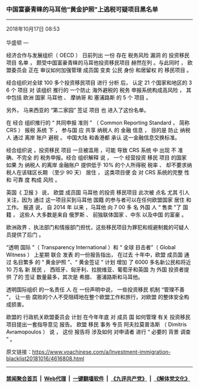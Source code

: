 ### 中国富豪青睐的马耳他“黄金护照”上逃税可疑项目黑名单
------------------------

<div class="published">
 <span class="date" title="中国时间">
  <time datetime="2018-10-17T08:53:00+08:00">
   2018年10月17日 08:53
  </time>
 </span>
</div>
<br/>
<div class="wsw">
 <span class="dateline">
  华盛顿 —
 </span>
 <div class="OutlineElement Ltr SCXW66037188" style="direction: ltr;">
  <p class="Paragraph SCXW66037188" paraeid="{bad4ae77-9e3e-4584-96bb-5dc7cc73983b}{193}" paraid="1021339745" style="font-weight: normal; font-style: normal; vertical-align: baseline; background-color: transparent; color: windowtext; text-align: left; margin-left: 0px; margin-right: 0px; padding-left: 0px; padding-right: 0px; text-indent: 0px;">
   <span class="NormalTextRun SCXW66037188" style="background-color: inherit;">
    经济合作与发展组织（
   </span>
   <span class="NormalTextRun SCXW66037188" style="background-color: inherit;">
    OECD
   </span>
   <span class="NormalTextRun SCXW66037188" style="background-color: inherit;">
    ）
   </span>
   <span class="NormalTextRun SCXW66037188" style="background-color: inherit;">
    日前列出
   </span>
   <span class="NormalTextRun SCXW66037188" style="background-color: inherit;">
    一份
   </span>
   <span class="NormalTextRun SCXW66037188" style="background-color: inherit;">
    存在
   </span>
   <span class="NormalTextRun SCXW66037188" style="background-color: inherit;">
    税务风险
   </span>
   <span class="NormalTextRun SCXW66037188" style="background-color: inherit;">
    漏洞
   </span>
   <span class="NormalTextRun SCXW66037188" style="background-color: inherit;">
    的
   </span>
   <span class="NormalTextRun SCXW66037188" style="background-color: inherit;">
    投资移民项目
   </span>
   <span class="NormalTextRun SCXW66037188" style="background-color: inherit;">
    名单
   </span>
   <span class="NormalTextRun SCXW66037188" style="background-color: inherit;">
    ，
   </span>
   <span class="NormalTextRun SCXW66037188" style="background-color: inherit;">
    颇受中国富豪青睐的马耳他投资移民项目
   </span>
   <span class="NormalTextRun SCXW66037188" style="background-color: inherit;">
    赫然在列
   </span>
   <span class="NormalTextRun SCXW66037188" style="background-color: inherit;">
    。与此同时
   </span>
   <span class="NormalTextRun SCXW66037188" style="background-color: inherit;">
    ，
   </span>
   <span class="NormalTextRun SCXW66037188" style="background-color: inherit;">
    欧盟委员会
   </span>
   <span class="NormalTextRun SCXW66037188" style="background-color: inherit;">
    正在
   </span>
   <span class="NormalTextRun SCXW66037188" style="background-color: inherit;">
    审议如何加强管理
   </span>
   <span class="NormalTextRun SCXW66037188" style="background-color: inherit;">
    成员国
   </span>
   <span class="NormalTextRun SCXW66037188" style="background-color: inherit;">
    变卖
   </span>
   <span class="NormalTextRun SCXW66037188" style="background-color: inherit;">
    公民
   </span>
   <span class="NormalTextRun SCXW66037188" style="background-color: inherit;">
    身份
   </span>
   <span class="NormalTextRun SCXW66037188" style="background-color: inherit;">
    和居留权
   </span>
   <span class="NormalTextRun SCXW66037188" style="background-color: inherit;">
    的
   </span>
   <span class="NormalTextRun SCXW66037188" style="background-color: inherit;">
    移民项目
   </span>
   <span class="NormalTextRun SCXW66037188" style="background-color: inherit;">
    。
   </span>
  </p>
 </div>
 <div class="OutlineElement Ltr SCXW66037188" style="direction: ltr;">
  <p class="Paragraph SCXW66037188" paraeid="{d15f5840-b51e-464e-89d3-f63735837f33}{131}" paraid="167260357" style="font-weight: normal; font-style: normal; vertical-align: baseline; background-color: transparent; color: windowtext; text-align: left; margin-left: 0px; margin-right: 0px; padding-left: 0px; padding-right: 0px; text-indent: 0px;">
   <span class="NormalTextRun SCXW66037188" style="background-color: inherit;">
    经合组织对全球
   </span>
   <span class="NormalTextRun SCXW66037188" style="background-color: inherit;">
    100
   </span>
   <span class="NormalTextRun SCXW66037188" style="background-color: inherit;">
    多个投资移民项目
   </span>
   <span class="NormalTextRun SCXW66037188" style="background-color: inherit;">
    进行
   </span>
   <span class="NormalTextRun SCXW66037188" style="background-color: inherit;">
    分析
   </span>
   <span class="NormalTextRun SCXW66037188" style="background-color: inherit;">
    后，
   </span>
   <span class="NormalTextRun SCXW66037188" style="background-color: inherit;">
    认定
   </span>
   <span class="NormalTextRun SCXW66037188" style="background-color: inherit;">
    21
   </span>
   <span class="NormalTextRun SCXW66037188" style="background-color: inherit;">
    个国家和地区的
   </span>
   <span class="NormalTextRun SCXW66037188" style="background-color: inherit;">
    3
   </span>
   <span class="NormalTextRun SCXW66037188" style="background-color: inherit;">
    6
   </span>
   <span class="NormalTextRun SCXW66037188" style="background-color: inherit;">
    个
   </span>
   <span class="NormalTextRun SCXW66037188" style="background-color: inherit;">
    项目
   </span>
   <span class="NormalTextRun SCXW66037188" style="background-color: inherit;">
    对
   </span>
   <span class="NormalTextRun SCXW66037188" style="background-color: inherit;">
    该组织
   </span>
   <span class="NormalTextRun SCXW66037188" style="background-color: inherit;">
    推行的
   </span>
   <span class="NormalTextRun SCXW66037188" style="background-color: inherit;">
    一个防止
   </span>
   <span class="NormalTextRun SCXW66037188" style="background-color: inherit;">
    海外避税的
   </span>
   <span class="NormalTextRun SCXW66037188" style="background-color: inherit;">
    税务
   </span>
   <span class="NormalTextRun SCXW66037188" style="background-color: inherit;">
    申报系统构成高风险
   </span>
   <span class="NormalTextRun SCXW66037188" style="background-color: inherit;">
    ，
   </span>
   <span class="NormalTextRun SCXW66037188" style="background-color: inherit;">
    其中包括
   </span>
   <span class="NormalTextRun SCXW66037188" style="background-color: inherit;">
    欧洲
   </span>
   <span class="NormalTextRun SCXW66037188" style="background-color: inherit;">
    国家
   </span>
   <span class="NormalTextRun SCXW66037188" style="background-color: inherit;">
    马耳他
   </span>
   <span class="NormalTextRun SCXW66037188" style="background-color: inherit;">
    、
   </span>
   <span class="NormalTextRun SCXW66037188" style="background-color: inherit;">
    摩纳哥
   </span>
   <span class="NormalTextRun SCXW66037188" style="background-color: inherit;">
    和
   </span>
   <span class="NormalTextRun SCXW66037188" style="background-color: inherit;">
    塞浦路斯
   </span>
   <span class="NormalTextRun SCXW66037188" style="background-color: inherit;">
    的
   </span>
   <span class="NormalTextRun SCXW66037188" style="background-color: inherit;">
    5
   </span>
   <span class="NormalTextRun SCXW66037188" style="background-color: inherit;">
    个
   </span>
   <span class="NormalTextRun SCXW66037188" style="background-color: inherit;">
    项目
   </span>
   <span class="NormalTextRun SCXW66037188" style="background-color: inherit;">
    。
   </span>
  </p>
 </div>
 <div class="OutlineElement Ltr SCXW66037188" style="direction: ltr;">
  <p class="Paragraph SCXW66037188" paraeid="{d15f5840-b51e-464e-89d3-f63735837f33}{203}" paraid="422030010" style="font-weight: normal; font-style: normal; vertical-align: baseline; background-color: transparent; color: windowtext; text-align: left; margin-left: 0px; margin-right: 0px; padding-left: 0px; padding-right: 0px; text-indent: 0px;">
   <span class="NormalTextRun SCXW66037188" style="background-color: inherit;">
    另外，
   </span>
   <span class="NormalTextRun SCXW66037188" style="background-color: inherit;">
    马来西亚的
   </span>
   <span class="NormalTextRun SCXW66037188" style="background-color: inherit;">
    “第二家园”
   </span>
   <span class="NormalTextRun SCXW66037188" style="background-color: inherit;">
    签证
   </span>
   <span class="NormalTextRun SCXW66037188" style="background-color: inherit;">
    项目
   </span>
   <span class="NormalTextRun SCXW66037188" style="background-color: inherit;">
    也
   </span>
   <span class="NormalTextRun SCXW66037188" style="background-color: inherit;">
    进入了这份名单。
   </span>
  </p>
 </div>
 <div class="OutlineElement Ltr SCXW66037188" style="direction: ltr;">
  <p class="Paragraph SCXW66037188" paraeid="{d15f5840-b51e-464e-89d3-f63735837f33}{221}" paraid="803043056" style="font-weight: normal; font-style: normal; vertical-align: baseline; background-color: transparent; color: windowtext; text-align: left; margin-left: 0px; margin-right: 0px; padding-left: 0px; padding-right: 0px; text-indent: 0px;">
   <span class="NormalTextRun SCXW66037188" style="background-color: inherit;">
    在
   </span>
   <span class="NormalTextRun SCXW66037188" style="background-color: inherit;">
    经合
   </span>
   <span class="NormalTextRun SCXW66037188" style="background-color: inherit;">
    组织推行的
   </span>
   <span class="NormalTextRun SCXW66037188" style="background-color: inherit;">
    “
   </span>
   <span class="NormalTextRun SCXW66037188" style="background-color: inherit;">
    共同申报
   </span>
   <span class="NormalTextRun SCXW66037188" style="background-color: inherit;">
    准则
   </span>
   <span class="ContextualSpellingAndGrammarError SCXW66037188" style="background-color: inherit;">
    ”
   </span>
   <span class="ContextualSpellingAndGrammarError SCXW66037188" style="background-color: inherit;">
    （
   </span>
   <span class="NormalTextRun SCXW66037188" style="background-color: inherit;">
    Common Reporting Standard
   </span>
   <span class="NormalTextRun SCXW66037188" style="background-color: inherit;">
    ，
   </span>
   <span class="NormalTextRun SCXW66037188" style="background-color: inherit;">
    简称
   </span>
   <span class="NormalTextRun SCXW66037188" style="background-color: inherit;">
    CRS
   </span>
   <span class="NormalTextRun SCXW66037188" style="background-color: inherit;">
    ）
   </span>
   <span class="NormalTextRun SCXW66037188" style="background-color: inherit;">
    报税
   </span>
   <span class="NormalTextRun SCXW66037188" style="background-color: inherit;">
    系统
   </span>
   <span class="NormalTextRun SCXW66037188" style="background-color: inherit;">
    下
   </span>
   <span class="NormalTextRun SCXW66037188" style="background-color: inherit;">
    ，
   </span>
   <span class="NormalTextRun SCXW66037188" style="background-color: inherit;">
    参与国
   </span>
   <span class="NormalTextRun SCXW66037188" style="background-color: inherit;">
    应
   </span>
   <span class="NormalTextRun SCXW66037188" style="background-color: inherit;">
    共享
   </span>
   <span class="NormalTextRun SCXW66037188" style="background-color: inherit;">
    纳税人
   </span>
   <span class="NormalTextRun SCXW66037188" style="background-color: inherit;">
    的
   </span>
   <span class="NormalTextRun SCXW66037188" style="background-color: inherit;">
    金融
   </span>
   <span class="NormalTextRun SCXW66037188" style="background-color: inherit;">
    信息
   </span>
   <span class="NormalTextRun SCXW66037188" style="background-color: inherit;">
    ，
   </span>
   <span class="NormalTextRun SCXW66037188" style="background-color: inherit;">
    目的是
   </span>
   <span class="NormalTextRun SCXW66037188" style="background-color: inherit;">
    防止
   </span>
   <span class="NormalTextRun SCXW66037188" style="background-color: inherit;">
    纳税人
   </span>
   <span class="NormalTextRun SCXW66037188" style="background-color: inherit;">
    通过
   </span>
   <span class="NormalTextRun SCXW66037188" style="background-color: inherit;">
    离岸
   </span>
   <span class="NormalTextRun SCXW66037188" style="background-color: inherit;">
    账户
   </span>
   <span class="NormalTextRun SCXW66037188" style="background-color: inherit;">
    避税
   </span>
   <span class="NormalTextRun SCXW66037188" style="background-color: inherit;">
    。
   </span>
   <span class="NormalTextRun SCXW66037188" style="background-color: inherit;">
    中国大陆
   </span>
   <span class="NormalTextRun SCXW66037188" style="background-color: inherit;">
    和香港都
   </span>
   <span class="NormalTextRun SCXW66037188" style="background-color: inherit;">
    承认
   </span>
   <span class="NormalTextRun SCXW66037188" style="background-color: inherit;">
    这一金融信息交换标准。
   </span>
  </p>
 </div>
 <div class="OutlineElement Ltr SCXW66037188" style="direction: ltr;">
  <p class="Paragraph SCXW66037188" paraeid="{8c2dd08d-b9fa-4ba9-97f7-07b8386e5424}{44}" paraid="1508807363" style="font-weight: normal; font-style: normal; vertical-align: baseline; background-color: transparent; color: windowtext; text-align: left; margin-left: 0px; margin-right: 0px; padding-left: 0px; padding-right: 0px; text-indent: 0px;">
   <span class="NormalTextRun SCXW66037188" style="background-color: inherit;">
    经合组织说
   </span>
   <span class="NormalTextRun SCXW66037188" style="background-color: inherit;">
    ，投资移民
   </span>
   <span class="NormalTextRun SCXW66037188" style="background-color: inherit;">
    项目
   </span>
   <span class="NormalTextRun SCXW66037188" style="background-color: inherit;">
    一旦被滥用
   </span>
   <span class="NormalTextRun SCXW66037188" style="background-color: inherit;">
    ，可能
   </span>
   <span class="NormalTextRun SCXW66037188" style="background-color: inherit;">
    导致
   </span>
   <span class="NormalTextRun SCXW66037188" style="background-color: inherit;">
    CRS
   </span>
   <span class="NormalTextRun SCXW66037188" style="background-color: inherit;">
    系统
   </span>
   <span class="NormalTextRun SCXW66037188" style="background-color: inherit;">
    中
   </span>
   <span class="NormalTextRun SCXW66037188" style="background-color: inherit;">
    出现
   </span>
   <span class="NormalTextRun SCXW66037188" style="background-color: inherit;">
    不
   </span>
   <span class="NormalTextRun SCXW66037188" style="background-color: inherit;">
    准确、不完全
   </span>
   <span class="NormalTextRun SCXW66037188" style="background-color: inherit;">
    的
   </span>
   <span class="NormalTextRun SCXW66037188" style="background-color: inherit;">
    税务申报。经合
   </span>
   <span class="NormalTextRun SCXW66037188" style="background-color: inherit;">
    组织解释
   </span>
   <span class="NormalTextRun SCXW66037188" style="background-color: inherit;">
    说
   </span>
   <span class="NormalTextRun SCXW66037188" style="background-color: inherit;">
    ，
   </span>
   <span class="NormalTextRun SCXW66037188" style="background-color: inherit;">
    一个
   </span>
   <span class="NormalTextRun SCXW66037188" style="background-color: inherit;">
    经营投资
   </span>
   <span class="NormalTextRun SCXW66037188" style="background-color: inherit;">
    移民
   </span>
   <span class="NormalTextRun SCXW66037188" style="background-color: inherit;">
    项目
   </span>
   <span class="NormalTextRun SCXW66037188" style="background-color: inherit;">
    的国家
   </span>
   <span class="NormalTextRun SCXW66037188" style="background-color: inherit;">
    如果
   </span>
   <span class="NormalTextRun SCXW66037188" style="background-color: inherit;">
    为
   </span>
   <span class="NormalTextRun SCXW66037188" style="background-color: inherit;">
    纳税人
   </span>
   <span class="NormalTextRun SCXW66037188" style="background-color: inherit;">
    的离岸
   </span>
   <span class="NormalTextRun SCXW66037188" style="background-color: inherit;">
    金融账户
   </span>
   <span class="NormalTextRun SCXW66037188" style="background-color: inherit;">
    提供低于
   </span>
   <span class="NormalTextRun SCXW66037188" style="background-color: inherit;">
    10%
   </span>
   <span class="NormalTextRun SCXW66037188" style="background-color: inherit;">
    的个人所得税
   </span>
   <span class="NormalTextRun SCXW66037188" style="background-color: inherit;">
    税率
   </span>
   <span class="NormalTextRun SCXW66037188" style="background-color: inherit;">
    、
   </span>
   <span class="NormalTextRun SCXW66037188" style="background-color: inherit;">
    却不要求纳税人在该辖区长期
   </span>
   <span class="NormalTextRun SCXW66037188" style="background-color: inherit;">
    （至少
   </span>
   <span class="NormalTextRun SCXW66037188" style="background-color: inherit;">
    90
   </span>
   <span class="NormalTextRun SCXW66037188" style="background-color: inherit;">
    天）
   </span>
   <span class="NormalTextRun SCXW66037188" style="background-color: inherit;">
    居住
   </span>
   <span class="NormalTextRun SCXW66037188" style="background-color: inherit;">
    ，
   </span>
   <span class="NormalTextRun SCXW66037188" style="background-color: inherit;">
    这类项目便
   </span>
   <span class="NormalTextRun SCXW66037188" style="background-color: inherit;">
    会
   </span>
   <span class="NormalTextRun SCXW66037188" style="background-color: inherit;">
    对
   </span>
   <span class="NormalTextRun SCXW66037188" style="background-color: inherit;">
    CRS
   </span>
   <span class="NormalTextRun SCXW66037188" style="background-color: inherit;">
    系统的完整
   </span>
   <span class="NormalTextRun SCXW66037188" style="background-color: inherit;">
    性和
   </span>
   <span class="NormalTextRun SCXW66037188" style="background-color: inherit;">
    可靠
   </span>
   <span class="NormalTextRun SCXW66037188" style="background-color: inherit;">
    度
   </span>
   <span class="NormalTextRun SCXW66037188" style="background-color: inherit;">
    构成
   </span>
   <span class="NormalTextRun SCXW66037188" style="background-color: inherit;">
    风险
   </span>
   <span class="NormalTextRun SCXW66037188" style="background-color: inherit;">
    。
   </span>
  </p>
 </div>
 <div class="OutlineElement Ltr SCXW66037188" style="direction: ltr;">
  <p class="Paragraph SCXW66037188" paraeid="{8c2dd08d-b9fa-4ba9-97f7-07b8386e5424}{146}" paraid="673719413" style="font-weight: normal; font-style: normal; vertical-align: baseline; background-color: transparent; color: windowtext; text-align: left; margin-left: 0px; margin-right: 0px; padding-left: 0px; padding-right: 0px; text-indent: 0px;">
   <span class="NormalTextRun SCXW66037188" style="background-color: inherit;">
    英国《
   </span>
   <span class="NormalTextRun SCXW66037188" style="background-color: inherit;">
    卫报
   </span>
   <span class="NormalTextRun SCXW66037188" style="background-color: inherit;">
    》
   </span>
   <span class="NormalTextRun SCXW66037188" style="background-color: inherit;">
    说，
   </span>
   <span class="NormalTextRun SCXW66037188" style="background-color: inherit;">
    欧盟
   </span>
   <span class="NormalTextRun SCXW66037188" style="background-color: inherit;">
    成员国
   </span>
   <span class="NormalTextRun SCXW66037188" style="background-color: inherit;">
    马耳他
   </span>
   <span class="NormalTextRun SCXW66037188" style="background-color: inherit;">
    的投资
   </span>
   <span class="NormalTextRun SCXW66037188" style="background-color: inherit;">
    移民项目
   </span>
   <span class="NormalTextRun SCXW66037188" style="background-color: inherit;">
    此次被
   </span>
   <span class="NormalTextRun SCXW66037188" style="background-color: inherit;">
    点名
   </span>
   <span class="NormalTextRun SCXW66037188" style="background-color: inherit;">
    尤其
   </span>
   <span class="NormalTextRun SCXW66037188" style="background-color: inherit;">
    引人关注，因为
   </span>
   <span class="NormalTextRun SCXW66037188" style="background-color: inherit;">
    通过
   </span>
   <span class="NormalTextRun SCXW66037188" style="background-color: inherit;">
    这一项目买到马耳他
   </span>
   <span class="NormalTextRun SCXW66037188" style="background-color: inherit;">
    国籍
   </span>
   <span class="NormalTextRun SCXW66037188" style="background-color: inherit;">
    的参与者可以在任何欧盟国家
   </span>
   <span class="NormalTextRun SCXW66037188" style="background-color: inherit;">
    居住
   </span>
   <span class="NormalTextRun SCXW66037188" style="background-color: inherit;">
    和工作。
   </span>
   <span class="NormalTextRun SCXW66037188" style="background-color: inherit;">
    报道
   </span>
   <span class="NormalTextRun SCXW66037188" style="background-color: inherit;">
    说，
   </span>
   <span class="NormalTextRun SCXW66037188" style="background-color: inherit;">
    自
   </span>
   <span class="NormalTextRun SCXW66037188" style="background-color: inherit;">
    2014
   </span>
   <span class="NormalTextRun SCXW66037188" style="background-color: inherit;">
    年
   </span>
   <span class="NormalTextRun SCXW66037188" style="background-color: inherit;">
    以来
   </span>
   <span class="NormalTextRun SCXW66037188" style="background-color: inherit;">
    ，马耳他
   </span>
   <span class="NormalTextRun SCXW66037188" style="background-color: inherit;">
    向
   </span>
   <span class="NormalTextRun SCXW66037188" style="background-color: inherit;">
    7
   </span>
   <span class="NormalTextRun SCXW66037188" style="background-color: inherit;">
    00
   </span>
   <span class="NormalTextRun SCXW66037188" style="background-color: inherit;">
    多
   </span>
   <span class="NormalTextRun SCXW66037188" style="background-color: inherit;">
    名
   </span>
   <span class="NormalTextRun SCXW66037188" style="background-color: inherit;">
    外国
   </span>
   <span class="NormalTextRun SCXW66037188" style="background-color: inherit;">
    人
   </span>
   <span class="NormalTextRun SCXW66037188" style="background-color: inherit;">
    “
   </span>
   <span class="NormalTextRun SCXW66037188" style="background-color: inherit;">
    售卖
   </span>
   <span class="NormalTextRun SCXW66037188" style="background-color: inherit;">
    ”了
   </span>
   <span class="NormalTextRun SCXW66037188" style="background-color: inherit;">
    国籍
   </span>
   <span class="NormalTextRun SCXW66037188" style="background-color: inherit;">
    ，
   </span>
   <span class="NormalTextRun SCXW66037188" style="background-color: inherit;">
    这些人
   </span>
   <span class="NormalTextRun SCXW66037188" style="background-color: inherit;">
    大多数是来自
   </span>
   <span class="NormalTextRun SCXW66037188" style="background-color: inherit;">
    俄罗斯
   </span>
   <span class="NormalTextRun SCXW66037188" style="background-color: inherit;">
    、
   </span>
   <span class="NormalTextRun SCXW66037188" style="background-color: inherit;">
    前独联体国家
   </span>
   <span class="NormalTextRun SCXW66037188" style="background-color: inherit;">
    、中东
   </span>
   <span class="NormalTextRun SCXW66037188" style="background-color: inherit;">
    以及中国
   </span>
   <span class="NormalTextRun SCXW66037188" style="background-color: inherit;">
    的富豪
   </span>
   <span class="NormalTextRun SCXW66037188" style="background-color: inherit;">
    。
   </span>
  </p>
 </div>
 <div class="OutlineElement Ltr SCXW66037188" style="direction: ltr;">
  <p class="Paragraph SCXW66037188" paraeid="{8c2dd08d-b9fa-4ba9-97f7-07b8386e5424}{244}" paraid="146461900" style="font-weight: normal; font-style: normal; vertical-align: baseline; background-color: transparent; color: windowtext; text-align: left; margin-left: 0px; margin-right: 0px; padding-left: 0px; padding-right: 0px; text-indent: 0px;">
   <span class="NormalTextRun SCXW66037188" style="background-color: inherit;">
    欧洲政界
   </span>
   <span class="NormalTextRun SCXW66037188" style="background-color: inherit;">
    、执法部门和情报部门担忧，这些移民项目为罪犯和规避制裁的可疑人员提供了后门
   </span>
   <span class="NormalTextRun SCXW66037188" style="background-color: inherit;">
    。
   </span>
  </p>
 </div>
 <div class="OutlineElement Ltr SCXW66037188" style="direction: ltr;">
  <p class="Paragraph SCXW66037188" paraeid="{8c2dd08d-b9fa-4ba9-97f7-07b8386e5424}{254}" paraid="441148588" style="font-weight: normal; font-style: normal; vertical-align: baseline; background-color: transparent; color: windowtext; text-align: left; margin-left: 0px; margin-right: 0px; padding-left: 0px; padding-right: 0px; text-indent: 0px;">
   <span class="NormalTextRun SCXW66037188" style="background-color: inherit;">
    “透明
   </span>
   <span class="NormalTextRun SCXW66037188" style="background-color: inherit;">
    国际
   </span>
   <span class="ContextualSpellingAndGrammarError SCXW66037188" style="background-color: inherit;">
    ”（
   </span>
   <span class="NormalTextRun SCXW66037188" style="background-color: inherit;">
    Transparency International
   </span>
   <span class="NormalTextRun SCXW66037188" style="background-color: inherit;">
    ）和
   </span>
   <span class="NormalTextRun SCXW66037188" style="background-color: inherit;">
    “
   </span>
   <span class="NormalTextRun SCXW66037188" style="background-color: inherit;">
    全球
   </span>
   <span class="NormalTextRun SCXW66037188" style="background-color: inherit;">
    目击者”（
   </span>
   <span class="NormalTextRun SCXW66037188" style="background-color: inherit;">
    Global Witness
   </span>
   <span class="NormalTextRun SCXW66037188" style="background-color: inherit;">
    ）
   </span>
   <span class="NormalTextRun SCXW66037188" style="background-color: inherit;">
    上星期
   </span>
   <span class="NormalTextRun SCXW66037188" style="background-color: inherit;">
    联合
   </span>
   <span class="NormalTextRun SCXW66037188" style="background-color: inherit;">
    发表
   </span>
   <span class="NormalTextRun SCXW66037188" style="background-color: inherit;">
    的一份报告指出，
   </span>
   <span class="NormalTextRun SCXW66037188" style="background-color: inherit;">
    在过去
   </span>
   <span class="NormalTextRun SCXW66037188" style="background-color: inherit;">
    十年中，欧盟
   </span>
   <span class="NormalTextRun SCXW66037188" style="background-color: inherit;">
    成员国
   </span>
   <span class="NormalTextRun SCXW66037188" style="background-color: inherit;">
    通过
   </span>
   <span class="NormalTextRun SCXW66037188" style="background-color: inherit;">
    名目繁多
   </span>
   <span class="NormalTextRun SCXW66037188" style="background-color: inherit;">
    的
   </span>
   <span class="NormalTextRun SCXW66037188" style="background-color: inherit;">
    “
   </span>
   <span class="NormalTextRun SCXW66037188" style="background-color: inherit;">
    黄金护照
   </span>
   <span class="NormalTextRun SCXW66037188" style="background-color: inherit;">
    ”、“
   </span>
   <span class="NormalTextRun SCXW66037188" style="background-color: inherit;">
    黄金签证
   </span>
   <span class="NormalTextRun SCXW66037188" style="background-color: inherit;">
    ”
   </span>
   <span class="NormalTextRun SCXW66037188" style="background-color: inherit;">
    计划
   </span>
   <span class="NormalTextRun SCXW66037188" style="background-color: inherit;">
    增加
   </span>
   <span class="NormalTextRun SCXW66037188" style="background-color: inherit;">
    了
   </span>
   <span class="NormalTextRun SCXW66037188" style="background-color: inherit;">
    6000
   </span>
   <span class="NormalTextRun SCXW66037188" style="background-color: inherit;">
    多名新公民和将近
   </span>
   <span class="NormalTextRun SCXW66037188" style="background-color: inherit;">
    10
   </span>
   <span class="NormalTextRun SCXW66037188" style="background-color: inherit;">
    万名
   </span>
   <span class="NormalTextRun SCXW66037188" style="background-color: inherit;">
    新
   </span>
   <span class="NormalTextRun SCXW66037188" style="background-color: inherit;">
    居民
   </span>
   <span class="NormalTextRun SCXW66037188" style="background-color: inherit;">
    ，
   </span>
   <span class="NormalTextRun SCXW66037188" style="background-color: inherit;">
    西班牙、匈牙利、拉脱维亚、葡萄牙和英国
   </span>
   <span class="NormalTextRun SCXW66037188" style="background-color: inherit;">
    为
   </span>
   <span class="NormalTextRun SCXW66037188" style="background-color: inherit;">
    外国
   </span>
   <span class="NormalTextRun SCXW66037188" style="background-color: inherit;">
    投资者提供
   </span>
   <span class="NormalTextRun SCXW66037188" style="background-color: inherit;">
    了的
   </span>
   <span class="NormalTextRun SCXW66037188" style="background-color: inherit;">
    签证
   </span>
   <span class="NormalTextRun SCXW66037188" style="background-color: inherit;">
    数量最多，其次是
   </span>
   <span class="NormalTextRun SCXW66037188" style="background-color: inherit;">
    希腊、
   </span>
   <span class="NormalTextRun SCXW66037188" style="background-color: inherit;">
    塞浦路斯和马耳他。
   </span>
  </p>
 </div>
 <div class="OutlineElement Ltr SCXW66037188" style="direction: ltr;">
  <p class="Paragraph SCXW66037188" paraeid="{759a116d-b03a-4186-9ce3-d88381f69a5b}{91}" paraid="738321582" style="font-weight: normal; font-style: normal; vertical-align: baseline; background-color: transparent; color: windowtext; text-align: left; margin-left: 0px; margin-right: 0px; padding-left: 0px; padding-right: 0px; text-indent: 0px;">
   <span class="NormalTextRun SCXW66037188" style="background-color: inherit;">
    透明国际组织
   </span>
   <span class="NormalTextRun SCXW66037188" style="background-color: inherit;">
    的一名责任
   </span>
   <span class="NormalTextRun SCXW66037188" style="background-color: inherit;">
    人
   </span>
   <span class="NormalTextRun SCXW66037188" style="background-color: inherit;">
    在
   </span>
   <span class="NormalTextRun SCXW66037188" style="background-color: inherit;">
    一份声明中说，
   </span>
   <span class="NormalTextRun SCXW66037188" style="background-color: inherit;">
    一些投资移民
   </span>
   <span class="NormalTextRun SCXW66037188" style="background-color: inherit;">
    机制
   </span>
   <span class="NormalTextRun SCXW66037188" style="background-color: inherit;">
    “管理不善
   </span>
   <span class="NormalTextRun SCXW66037188" style="background-color: inherit;">
    ”，
   </span>
   <span class="NormalTextRun SCXW66037188" style="background-color: inherit;">
    让一些
   </span>
   <span class="NormalTextRun SCXW66037188" style="background-color: inherit;">
    腐败的个人不受阻碍地在整个欧盟工作和旅行，对欧盟
   </span>
   <span class="NormalTextRun SCXW66037188" style="background-color: inherit;">
    的整体安全构成损害。
   </span>
  </p>
 </div>
 <div class="OutlineElement Ltr SCXW66037188" style="direction: ltr;">
  <p class="Paragraph SCXW66037188" paraeid="{759a116d-b03a-4186-9ce3-d88381f69a5b}{119}" paraid="590580446" style="font-weight: normal; font-style: normal; vertical-align: baseline; background-color: transparent; color: windowtext; text-align: left; margin-left: 0px; margin-right: 0px; padding-left: 0px; padding-right: 0px; text-indent: 0px;">
   <span class="NormalTextRun SCXW66037188" style="background-color: inherit;">
    欧盟的
   </span>
   <span class="NormalTextRun SCXW66037188" style="background-color: inherit;">
    行政机关欧盟委员会
   </span>
   <span class="NormalTextRun SCXW66037188" style="background-color: inherit;">
    计划
   </span>
   <span class="NormalTextRun SCXW66037188" style="background-color: inherit;">
    在今年年底
   </span>
   <span class="NormalTextRun SCXW66037188" style="background-color: inherit;">
    对
   </span>
   <span class="NormalTextRun SCXW66037188" style="background-color: inherit;">
    成员
   </span>
   <span class="NormalTextRun SCXW66037188" style="background-color: inherit;">
    国
   </span>
   <span class="NormalTextRun SCXW66037188" style="background-color: inherit;">
    如何管理
   </span>
   <span class="NormalTextRun SCXW66037188" style="background-color: inherit;">
    有关
   </span>
   <span class="NormalTextRun SCXW66037188" style="background-color: inherit;">
    投资移民项目提出一套指导意见
   </span>
   <span class="NormalTextRun SCXW66037188" style="background-color: inherit;">
    报告。
   </span>
   <span class="NormalTextRun SCXW66037188" style="background-color: inherit;">
    欧盟
   </span>
   <span class="NormalTextRun SCXW66037188" style="background-color: inherit;">
    移民
   </span>
   <span class="NormalTextRun SCXW66037188" style="background-color: inherit;">
    事务
   </span>
   <span class="NormalTextRun SCXW66037188" style="background-color: inherit;">
    专员
   </span>
   <span class="NormalTextRun SCXW66037188" style="background-color: inherit;">
    阿夫拉莫普洛斯
   </span>
   <span class="NormalTextRun SCXW66037188" style="background-color: inherit;">
    （
   </span>
   <span class="NormalTextRun SCXW66037188" style="background-color: inherit;">
    Dimitris Avramopoulos
   </span>
   <span class="NormalTextRun SCXW66037188" style="background-color: inherit;">
    ）
   </span>
   <span class="NormalTextRun SCXW66037188" style="background-color: inherit;">
    说
   </span>
   <span class="NormalTextRun SCXW66037188" style="background-color: inherit;">
    ，
   </span>
   <span class="NormalTextRun SCXW66037188" style="background-color: inherit;">
    这份
   </span>
   <span class="NormalTextRun SCXW66037188" style="background-color: inherit;">
    报告将
   </span>
   <span class="NormalTextRun SCXW66037188" style="background-color: inherit;">
    涉及如何
   </span>
   <span class="NormalTextRun SCXW66037188" style="background-color: inherit;">
    对申请者
   </span>
   <span class="NormalTextRun SCXW66037188" style="background-color: inherit;">
    进行
   </span>
   <span class="NormalTextRun SCXW66037188" style="background-color: inherit;">
    “
   </span>
   <span class="NormalTextRun SCXW66037188" style="background-color: inherit;">
    必要的
   </span>
   <span class="NormalTextRun SCXW66037188" style="background-color: inherit;">
    背景
   </span>
   <span class="NormalTextRun SCXW66037188" style="background-color: inherit;">
    调查
   </span>
   <span class="NormalTextRun SCXW66037188" style="background-color: inherit;">
    ”
   </span>
   <span class="NormalTextRun SCXW66037188" style="background-color: inherit;">
    。
   </span>
  </p>
 </div>
</div>

原文链接：https://www.voachinese.com/a/Investment-immigration-blacklist20181016/4616808.html


------------------------
#### [禁闻聚合首页](https://github.com/gfw-breaker/banned-news/blob/master/README.md) &nbsp;|&nbsp; [Web代理](https://github.com/gfw-breaker/open-proxy/blob/master/README.md) &nbsp;|&nbsp;  [一键翻墙软件](https://github.com/gfw-breaker/nogfw/blob/master/README.md) &nbsp;|&nbsp; [《九评共产党》](https://github.com/gfw-breaker/9ping.md/blob/master/README.md#九评之一评共产党是什么) &nbsp;|&nbsp; [《解体党文化》](https://github.com/gfw-breaker/jtdwh.md/blob/master/README.md#绪论)